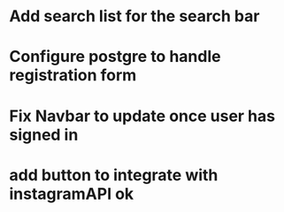 # Add search list for the search bar
# Configure postgre to handle registration form
# Fix Navbar to update once user has signed in
# add button to integrate with instagramAPI ok